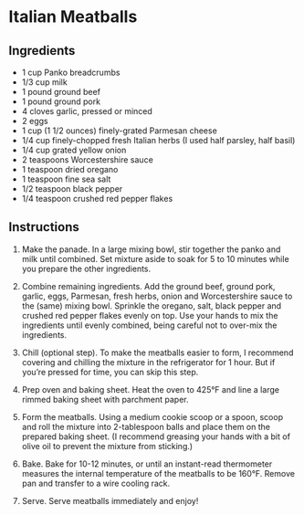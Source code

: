 # Italian Meatballs

## Ingredients

- 1 cup Panko breadcrumbs
- 1/3 cup milk
- 1 pound ground beef
- 1 pound ground pork
- 4 cloves garlic, pressed or minced
- 2 eggs
- 1 cup (1 1/2 ounces) finely-grated Parmesan cheese
- 1/4 cup finely-chopped fresh Italian herbs (I used half parsley, half basil)
- 1/4 cup grated yellow onion
- 2 teaspoons Worcestershire sauce
- 1 teaspoon dried oregano
- 1 teaspoon fine sea salt
- 1/2 teaspoon black pepper
- 1/4 teaspoon crushed red pepper flakes

## Instructions

1. Make the panade.  In a large mixing bowl, stir together the panko and milk until combined.  Set mixture aside to soak for 5 to 10 minutes while you prepare the other ingredients.

2. Combine remaining ingredients.  Add the ground beef, ground pork, garlic, eggs, Parmesan, fresh herbs, onion and Worcestershire sauce to the (same) mixing bowl.  Sprinkle the oregano, salt, black pepper and crushed red pepper flakes evenly on top.  Use your hands to mix the ingredients until evenly combined, being careful not to over-mix the ingredients.

3. Chill (optional step).  To make the meatballs easier to form, I recommend covering and chilling the mixture in the refrigerator for 1 hour.  But if you’re pressed for time, you can skip this step.

4. Prep oven and baking sheet.  Heat the oven to 425°F and line a large rimmed baking sheet with parchment paper.

5. Form the meatballs.  Using a medium cookie scoop or a spoon, scoop and roll the mixture into 2-tablespoon balls and place them on the prepared baking sheet.  (I recommend greasing your hands with a bit of olive oil to prevent the mixture from sticking.)

6. Bake.  Bake for 10-12 minutes, or until an instant-read thermometer measures the internal temperature of the meatballs to be 160°F.  Remove pan and transfer to a wire cooling rack.

7. Serve.  Serve meatballs immediately and enjoy!
